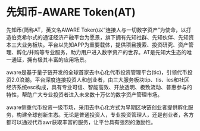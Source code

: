 # 先知币-AWARE Token(AT)

先知币(简称AT，英文名AWARE Token)以“连接人与一切数字资产”为使命，以打造伯克希尔式的通证经济产融平台为愿景，旗下拥有先知社群、先知伙伴、先知资本三大业务板块。平台以先知APP为重要载体，提供项目搜索、投资研究、资产管理、孵化/并购等专业服务，助力用户进入数字资产的世界。AT是先知大生态的唯一通证，拥有极其丰富的应用场景。

aware是基于量子链开发的全球首家去中心化代币投资管理平台(tic)，引领代币投资2.0浪潮。平台深度连接投资人和创业者，由三大服务板块tip、tis、ies和社区经济系统esc构成，具有专业可信、智能高效、开放透明、极致流动、普惠参与的特性，帮助广大专业投资者进入未来数十万亿的数字资产管理市场。

aware侧重代币投资一级市场，采用去中心化方式为早期区块链创业者提供孵化服务，构建全球创新生态。无论是普通投资人，专业投资管理人，还是创业者，各方都可以通过代币awr获取丰富的服务，让平台具有强烈的激励性。
